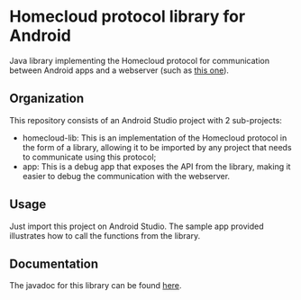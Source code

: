 # Homecloud protocol library for Android
Java library implementing the Homecloud protocol for communication between Android apps and a webserver (such as [this one](https://github.com/HomeSkyLtd/server)).

## Organization
This repository consists of an Android Studio project with 2 sub-projects:
- homecloud-lib: This is an implementation of the Homecloud protocol in the form of a library, allowing it to be imported by any project that needs to communicate using this protocol;
- app: This is a debug app that exposes the API from the library, making it easier to debug the communication with the webserver.

## Usage
Just import this project on Android Studio. The sample app provided illustrates how to call the functions from the library.

## Documentation
The javadoc for this library can be found [here](https://homeskyltd.github.io/homecloud-app/).
